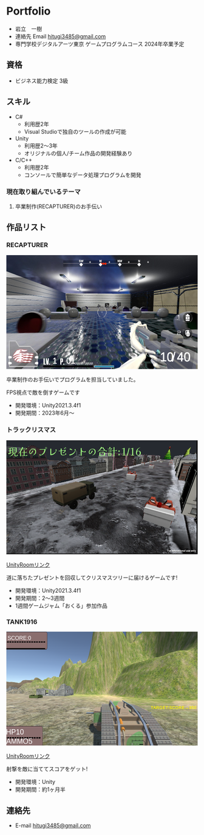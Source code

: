 # Portfolio

- 岩立　一樹
- 連絡先 Email [hitugi3485@gmail.com](hitugi3485@gmail.com)
- 専門学校デジタルアーツ東京 ゲームプログラムコース 2024年卒業予定

## 資格 
- ビジネス能力検定 3級

## スキル
- C#
  - 利用歴2年
  - Visual Studioで独自のツールの作成が可能
- Unity
  - 利用歴2～3年
  - オリジナルの個人/チーム作品の開発経験あり
- C/C++
  - 利用歴2年
  - コンソールで簡単なデータ処理プログラムを開発

### 現在取り組んでいるテーマ
1. 卒業制作(RECAPTURER)のお手伝い

## 作品リスト

### RECAPTURER
[<img src="images/RC1.jpg" alt="inm" style="height: 300px">](RC1.png)

卒業制作のお手伝いでプログラムを担当していました。

FPS視点で敵を倒すゲームです

- 開発環境：Unity2021.3.4f1
- 開発期間：2023年6月～

### トラックリスマス
[<img src="images/Txms.png" alt="inm" style="height: 300px">](Txms.png)

[UnityRoomリンク](https://unityroom.com/games/truchristmas)

道に落ちたプレゼントを回収してクリスマスツリーに届けるゲームです!

- 開発環境：Unity2021.3.4f1
- 開発期間：2～3週間
- 1週間ゲームジャム「おくる」参加作品

### TANK1916
[<img src="images/Tank1.png" alt="inm" style="height: 300px">](TANK916Title.png)

[UnityRoomリンク](https://unityroom.com/games/tank1916)

射撃を敵に当ててスコアをゲット! 

- 開発環境：Unity
- 開発期間：約1ヶ月半

## 連絡先
- E-mail [hitugi3485@gmail.com](hitugi3485@gmail.com)
